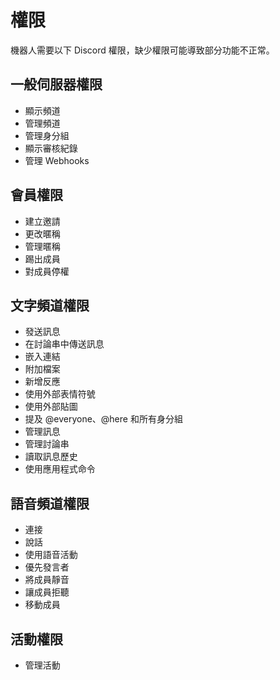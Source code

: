 # 權限

機器人需要以下 Discord 權限，缺少權限可能導致部分功能不正常。

## 一般伺服器權限

- 顯示頻道
- 管理頻道
- 管理身分組
- 顯示審核紀錄
- 管理 Webhooks

## 會員權限

- 建立邀請
- 更改暱稱
- 管理暱稱
- 踢出成員
- 對成員停權

## 文字頻道權限

- 發送訊息
- 在討論串中傳送訊息
- 嵌入連結
- 附加檔案
- 新增反應
- 使用外部表情符號
- 使用外部貼圖
- 提及 @everyone、@here 和所有身分組
- 管理訊息
- 管理討論串
- 讀取訊息歷史
- 使用應用程式命令

## 語音頻道權限

- 連接
- 說話
- 使用語音活動
- 優先發言者
- 將成員靜音
- 讓成員拒聽
- 移動成員

## 活動權限

- 管理活動
